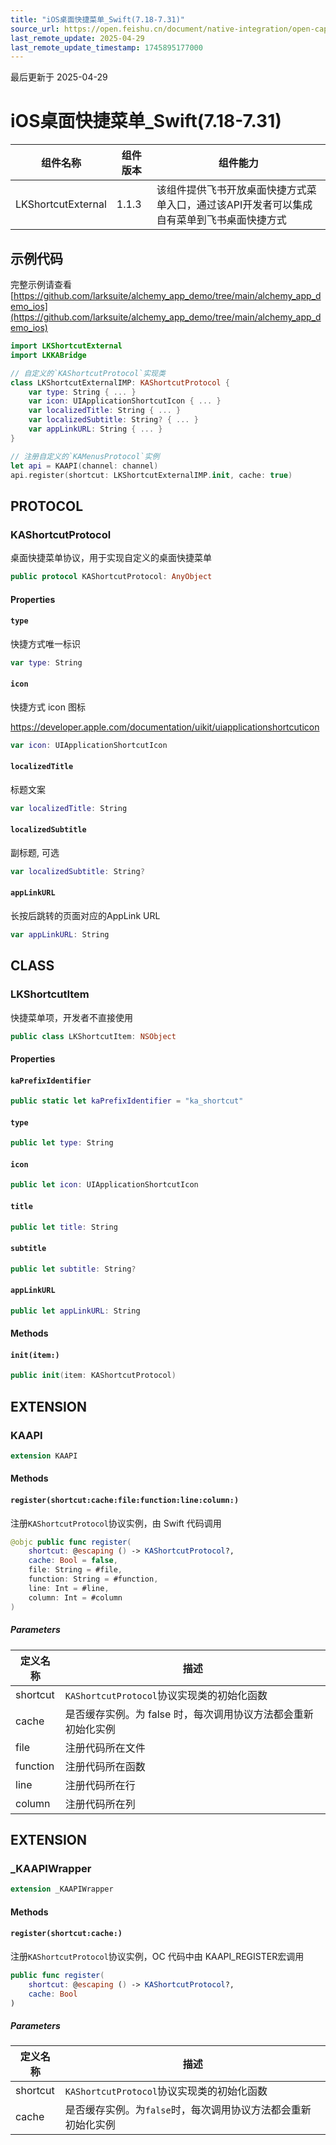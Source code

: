 ```yaml
---
title: "iOS桌面快捷菜单_Swift(7.18-7.31)"
source_url: https://open.feishu.cn/document/native-integration/open-capability/protocol-components/desktop-shortcut-menu/ios-desktop-shortcut-menu
last_remote_update: 2025-04-29
last_remote_update_timestamp: 1745895177000
---
```

最后更新于 2025-04-29

# iOS桌面快捷菜单_Swift(7.18-7.31)

|组件名称 | 组件版本 | 组件能力 |
| ---- | ------ | -------- |
| LKShortcutExternal | 1.1.3 | 该组件提供飞书开放桌面快捷方式菜单入口，通过该API开发者可以集成自有菜单到飞书桌面快捷方式 |

## 示例代码

完整示例请查看 [https://github.com/larksuite/alchemy_app_demo/tree/main/alchemy_app_demo_ios](https://github.com/larksuite/alchemy_app_demo/tree/main/alchemy_app_demo_ios)

```swift
import LKShortcutExternal
import LKKABridge

// 自定义的`KAShortcutProtocol`实现类
class LKShortcutExternalIMP: KAShortcutProtocol {    
    var type: String { ... }
    var icon: UIApplicationShortcutIcon { ... }
    var localizedTitle: String { ... }
    var localizedSubtitle: String? { ... }
    var appLinkURL: String { ... }
}

// 注册自定义的`KAMenusProtocol`实例
let api = KAAPI(channel: channel)
api.register(shortcut: LKShortcutExternalIMP.init, cache: true)
```

## PROTOCOL

### KAShortcutProtocol

桌面快捷菜单协议，用于实现自定义的桌面快捷菜单

```swift
public protocol KAShortcutProtocol: AnyObject
```

#### Properties
#### `type`

快捷方式唯一标识

```swift
var type: String
```

#### `icon`

快捷方式 icon 图标

https://developer.apple.com/documentation/uikit/uiapplicationshortcuticon

```swift
var icon: UIApplicationShortcutIcon
```

#### `localizedTitle`

标题文案

```swift
var localizedTitle: String
```

#### `localizedSubtitle`

副标题, 可选

```swift
var localizedSubtitle: String?
```

#### `appLinkURL`

长按后跳转的页面对应的AppLink URL

```swift
var appLinkURL: String
```

## CLASS

### LKShortcutItem

快捷菜单项，开发者不直接使用

```swift
public class LKShortcutItem: NSObject
```

#### Properties
#### `kaPrefixIdentifier`

```swift
public static let kaPrefixIdentifier = "ka_shortcut"
```

#### `type`

```swift
public let type: String
```

#### `icon`

```swift
public let icon: UIApplicationShortcutIcon
```

#### `title`

```swift
public let title: String
```

#### `subtitle`

```swift
public let subtitle: String?
```

#### `appLinkURL`

```swift
public let appLinkURL: String
```

#### Methods
#### `init(item:)`

```swift
public init(item: KAShortcutProtocol)
```

## EXTENSION

### KAAPI
```swift
extension KAAPI
```

#### Methods
#### `register(shortcut:cache:file:function:line:column:)`

注册`KAShortcutProtocol`协议实例，由 Swift 代码调用

```swift
@objc public func register(
    shortcut: @escaping () -> KAShortcutProtocol?,
    cache: Bool = false,
    file: String = #file,
    function: String = #function,
    line: Int = #line,
    column: Int = #column
)
```

##### Parameters

| 定义名称 | 描述 |
| ---- | -- |
| shortcut | `KAShortcutProtocol`协议实现类的初始化函数 |
| cache | 是否缓存实例。为 false 时，每次调用协议方法都会重新初始化实例 |
| file | 注册代码所在文件 |
| function | 注册代码所在函数 |
| line | 注册代码所在行 |
| column | 注册代码所在列 |
## EXTENSION

### _KAAPIWrapper
```swift
extension _KAAPIWrapper
```

#### Methods
#### `register(shortcut:cache:)`

注册`KAShortcutProtocol`协议实例，OC 代码中由 KAAPI_REGISTER宏调用

```swift
public func register(
    shortcut: @escaping () -> KAShortcutProtocol?,
    cache: Bool
)
```

##### Parameters

| 定义名称 | 描述 |
| ---- | -- |
| shortcut | `KAShortcutProtocol`协议实现类的初始化函数 |
| cache | 是否缓存实例。为`false`时，每次调用协议方法都会重新初始化实例 |
